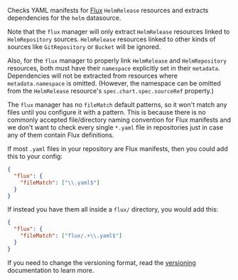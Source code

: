 Checks YAML manifests for [Flux](https://fluxcd.io/) `HelmRelease` resources and extracts dependencies for the `helm` datasource.

Note that the `flux` manager will only extract `HelmRelease` resources linked to `HelmRepository` sources. `HelmRelease` resources linked to other kinds of sources like `GitRepository` or `Bucket` will be ignored.

Also, for the `flux` manager to properly link `HelmRelease` and `HelmRepository` resources, both must have their `namespace` explicitly set in their `metadata`. Dependencies will not be extracted from resources where `metadata.namespace` is omitted. (However, the namespace can be omitted from the `HelmRelease` resource's `spec.chart.spec.sourceRef` property.)

The `flux` manager has no `fileMatch` default patterns, so it won't match any files until you configure it with a pattern. This is because there is no commonly accepted file/directory naming convention for Flux manifests and we don't want to check every single `*.yaml` file in repositories just in case any of them contain Flux definitions.

If most `.yaml` files in your repository are Flux manifests, then you could add this to your config:

```json
{
  "flux": {
    "fileMatch": ["\\.yaml$"]
  }
}
```

If instead you have them all inside a `flux/` directory, you would add this:

```json
{
  "flux": {
    "fileMatch": ["flux/.+\\.yaml$"]
  }
}
```

If you need to change the versioning format, read the [versioning](https://docs.renovatebot.com/modules/versioning/) documentation to learn more.
